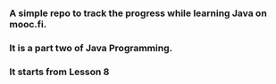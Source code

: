 ### A simple repo to track the progress while learning Java on mooc.fi.
### It is a part two of Java Programming.
### It starts from Lesson 8
